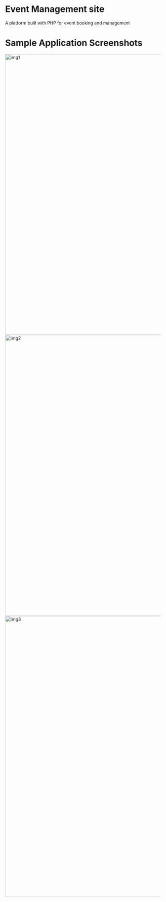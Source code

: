 # Event Management site
A platform built with PHP for event booking and management

# Sample Application Screenshots
<img width="1897" height="905" alt="img1" src="https://github.com/user-attachments/assets/3862f364-3156-4c97-b98c-bb4619a5b158" />
<img width="1897" height="906" alt="img2" src="https://github.com/user-attachments/assets/5f14eb29-724d-4871-bced-627204944c20" />
<img width="1902" height="906" alt="img3" src="https://github.com/user-attachments/assets/6a7bdfd5-66fc-403f-bb99-69ff39ec288c" />
